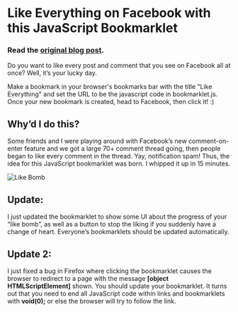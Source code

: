 # Like Everything on Facebook with this JavaScript Bookmarklet

### Read the [original blog post](http://feross.org/like-everything-on-facebook/).

Do you want to like every post and comment that you see on Facebook all at once? Well, it’s your lucky day.

Make a bookmark in your browser's bookmarks bar with the title "Like Everything" and set the URL to be the javascript code in bookmarklet.js. Once your new bookmark is created, head to Facebook, then click it! :)

## Why’d I do this?

Some friends and I were playing around with Facebook’s new comment-on-enter feature and we got a large 70+ comment thread going, then people began to like every comment in the thread. Yay, notification spam! Thus, the idea for this JavaScript bookmarklet was born. I whipped it up in 15 minutes.

![Like Bomb](http://feross.org/images/like-bomb.png)

## Update:

I just updated the bookmarklet to show some UI about the progress of your “like bomb”, as well as a button to stop the liking if you suddenly have a change of heart. Everyone’s bookmarklets should be updated automatically.

## Update 2:

I just fixed a bug in Firefox where clicking the bookmarklet causes the browser to redirect to a page with the message **[object HTMLScriptElement]** shown. You should update your bookmarklet. It turns out that you need to end all JavaScript code within links and bookmarklets with **void(0);** or else the browser will try to follow the link.
